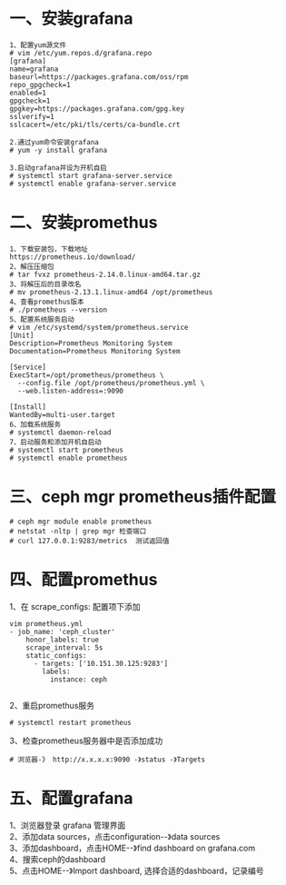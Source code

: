 # 一、安装grafana
```
1、配置yum源文件
# vim /etc/yum.repos.d/grafana.repo
[grafana]
name=grafana
baseurl=https://packages.grafana.com/oss/rpm
repo_gpgcheck=1
enabled=1
gpgcheck=1
gpgkey=https://packages.grafana.com/gpg.key
sslverify=1
sslcacert=/etc/pki/tls/certs/ca-bundle.crt

2.通过yum命令安装grafana
# yum -y install grafana

3.启动grafana并设为开机自启
# systemctl start grafana-server.service 
# systemctl enable grafana-server.service
```
# 二、安装promethus
```
1、下载安装包，下载地址
https://prometheus.io/download/
2、解压压缩包
# tar fvxz prometheus-2.14.0.linux-amd64.tar.gz
3、将解压后的目录改名
# mv prometheus-2.13.1.linux-amd64 /opt/prometheus
4、查看promethus版本
# ./prometheus --version
5、配置系统服务启动
# vim /etc/systemd/system/prometheus.service
[Unit]
Description=Prometheus Monitoring System
Documentation=Prometheus Monitoring System

[Service]
ExecStart=/opt/prometheus/prometheus \
  --config.file /opt/prometheus/prometheus.yml \
  --web.listen-address=:9090

[Install]
WantedBy=multi-user.target
6、加载系统服务
# systemctl daemon-reload
7、启动服务和添加开机自启动
# systemctl start prometheus
# systemctl enable prometheus
```

# 三、ceph mgr prometheus插件配置
```
# ceph mgr module enable prometheus
# netstat -nltp | grep mgr 检查端口
# curl 127.0.0.1:9283/metrics  测试返回值
```

# 四、配置promethus 
1、在 scrape_configs: 配置项下添加
```
vim prometheus.yml
- job_name: 'ceph_cluster'
    honor_labels: true
    scrape_interval: 5s
    static_configs:
      - targets: ['10.151.30.125:9283']
        labels:
          instance: ceph
          

```
2、重启promethus服务
```
# systemctl restart prometheus
```
3、检查prometheus服务器中是否添加成功
```
# 浏览器-》 http://x.x.x.x:9090 -》status -》Targets
```
# 五、配置grafana
1、浏览器登录 grafana 管理界面  
2、添加data sources，点击configuration--》data sources  
3、添加dashboard，点击HOME--》find dashboard on grafana.com  
4、搜索ceph的dashboard    
5、点击HOME--》Import dashboard, 选择合适的dashboard，记录编号
